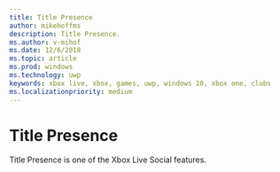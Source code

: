 ```yaml
---
title: Title Presence
author: mikehoffms
description: Title Presence.
ms.author: v-mihof
ms.date: 12/6/2018
ms.topic: article
ms.prod: windows
ms.technology: uwp
keywords: xbox live, xbox, games, uwp, windows 10, xbox one, clubs
ms.localizationpriority: medium
---
```


# Title Presence

Title Presence is one of the Xbox Live Social features.
